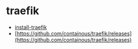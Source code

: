# traefik

- [install-traefik](https://www.qikqiak.com/traefik-book/getting-started/install-traefik/#_1)
- [https://github.com/containous/traefik/releases](https://github.com/containous/traefik/releases)